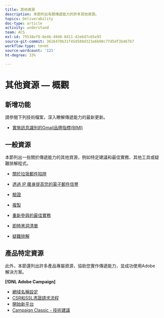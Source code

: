 ```yaml
---
title: 其他資源
description: 本節列出有關傳遞能力的許多其他資源。
topics: Deliverability
doc-type: article
activity: understand
team: ACS
exl-id: 75538ef8-8e4b-4940-8d11-42ebd7c65e93
source-git-commit: 3616470b31f45d589d323a6b90c7fd5df3b467b7
workflow-type: tm+mt
source-wordcount: '121'
ht-degree: 33%

---
```


# 其他資源 — 概觀

## 新增功能

請參閱下列技術檔案，深入瞭解傳遞能力的最新更新。

* [實施訊息識別的Gmail品牌指標(BIMI)](../technotes/implement-bimi.md)

## 一般資源

本節列出一些關於傳遞能力的其他資源，例如特定建議和最佳實務、其他工具或疑難排解程式。

* [關於垃圾郵件陷阱](../../help/additional-resources/all-about-spam-traps.md)
* [透過 IP 暖身提高您的電子郵件信譽](../../help/additional-resources/increase-reputation-with-ip-warming.md)
* [驗證](../../help/additional-resources/authentication.md)
* [複製](../../help/additional-resources/duplicates.md)
* [重新參與的最佳實務](../../help/additional-resources/re-engagement.md)
* [即時黑洞清單](../../help/additional-resources/blocklist-databases.md)
* [疑難排解](../../help/additional-resources/troubleshooting.md)

   <!--
    [IP Certification](../../help/additional-resources/ip-certification.md)
    [Third-party monitoring tools](../../help/additional-resources/third-party-monitoring-tools.md)-->

## 產品特定資源

此外，本節還列出許多產品專屬資源，協助您實作傳遞能力，並成功使用Adobe解決方案。

**[!DNL Adobe Campaign]**

* [網域名稱設定](../../help/additional-resources/ac-domain-name-setup.md)
* [CSR和SSL憑證請求流程](../../help/additional-resources/ac-ssl-certificate-request.md)
* [開始新平台](../../help/additional-resources/ac-starting-new-platform.md)
* [Campaign Classic - 技術建議](../../help/additional-resources/acc-technical-recommendations.md)
